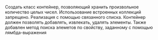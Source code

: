 Создать класс контейнер, позволяющий хранить произвольное количество целых чисел. Использование встроенных коллекций запрещено. Реализация с помощью связанного списка. Контейнер должен позволять добавлять, извлекать, удалять элементы. Также добавлен метод поиска элеметов по свойству, заданному с помощью лямбда-выражения
